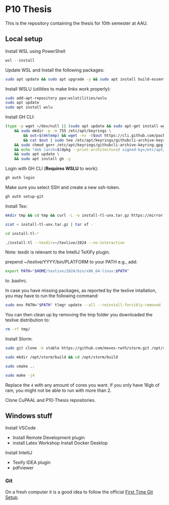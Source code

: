 # P10 Thesis
This is the repository containing the thesis for 10th semester at AAU.

## Local setup
Install WSL using PowerShell
```powershell
wsl --install
```

Update WSL and Install the following packages: 
```bash
sudo apt update && sudo apt upgrade -y && sudo apt install build-essential git cmake libboost-all-dev libcln-dev libgmp-dev libginac-dev automake libglpk-dev libhwloc-dev libz3-dev libxerces-c-dev libeigen3-dev doxygen libyaml-tiny-perl libfile-homedir-perl python-is-python3 libconfig-yaml-perl libyaml-tiny-perl libfile-homedir-perl graphviz tex-fmt
```

Install WSLU (utilities to make links work properly): 
```bash
sudo add-apt-repository ppa:wslutilities/wslu
sudo apt update
sudo apt install wslu
```

Install GH CLI: 
```bash
(type -p wget >/dev/null || (sudo apt update && sudo apt-get install wget -y)) \
	&& sudo mkdir -p -m 755 /etc/apt/keyrings \
        && out=$(mktemp) && wget -nv -O$out https://cli.github.com/packages/githubcli-archive-keyring.gpg \
        && cat $out | sudo tee /etc/apt/keyrings/githubcli-archive-keyring.gpg > /dev/null \
	&& sudo chmod go+r /etc/apt/keyrings/githubcli-archive-keyring.gpg \
	&& echo "deb [arch=$(dpkg --print-architecture) signed-by=/etc/apt/keyrings/githubcli-archive-keyring.gpg] https://cli.github.com/packages stable main" | sudo tee /etc/apt/sources.list.d/github-cli.list > /dev/null \
	&& sudo apt update \
	&& sudo apt install gh -y
```

Login with GH CLI (**Requires WSLU** to work): 
```bash
gh auth login
```

Make sure you select SSH and create a new ssh-token.
```bash
gh auth setup-git
```

Install Tex: 
```bash
mkdir tmp && cd tmp && curl -L -o install-tl-unx.tar.gz https://mirror.ctan.org/systems/texlive/tlnet/install-tl-unx.tar.gz
```

```bash
zcat < install-tl-unx.tar.gz | tar xf -
```

```bash
cd install-tl-*
```

```bash
./install-tl --texdir=~/texlive/2024 --no-interaction
```

Note: texdir is relevant to the IntelliJ TeXiFy plugin.

prepend ~/texlive/YYYY/bin/PLATFORM to your PATH 
e.g., add:
```bash
export PATH="$HOME/texlive/2024/bin/x86_64-linux:$PATH"
```

to .bashrc.

In case you have missing packages, as reported by the texlive intallation, you may have to run the following command: 
```bash
sudo env PATH="$PATH" tlmgr update --all --reinstall-forcibly-removed
```

You can then clean up by removing the tmp folder you downloaded the texlive distribution to:
```bash
rm -rf tmp/
```

Install Storm: 
```bash
sudo git clone -b stable https://github.com/moves-rwth/storm.git /opt/storm
```

```bash
sudo mkdir /opt/storm/build && cd /opt/storm/build
```

```bash
sudo cmake ..
```

```bash
sudo make -j4
```

Replace the `4` with any amount of cores you want. If you only have 16gb of ram, you might not be able to run with more than 2.

Clone CuPAAL and P10-Thesis repositories.

## Windows stuff
Install VSCode
- Install Remote Development plugin
- install Latex Workshop
Install Docker Desktop

Install IntelliJ
- Texify IDEA plugin
- pdfviewer


### Git
On a fresh computer it is a good idea to follow the official [First Time Git Setup](https://git-scm.com/book/en/v2/Getting-Started-First-Time-Git-Setup).
